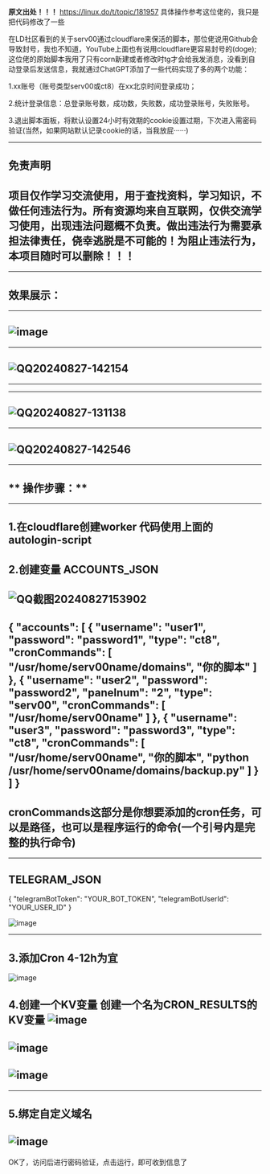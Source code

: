 **原文出处！！！**
https://linux.do/t/topic/181957
具体操作参考这位佬的，我只是把代码修改了一些



在LD社区看到的关于serv00通过cloudflare来保活的脚本，那位佬说用Github会导致封号，我也不知道，YouTube上面也有说用cloudflare更容易封号的(doge);
这位佬的原始脚本我用了只有corn新建或者修改时tg才会给我发消息，没看到自动登录后发送信息，我就通过ChatGPT添加了一些代码实现了多的两个功能：

  1.xx账号（账号类型serv00或ct8）在xx北京时间登录成功；
 

  2.统计登录信息：总登录账号数，成功数，失败数，成功登录账号，失败账号。


  3.退出脚本面板，将默认设置24小时有效期的cookie设置过期，下次进入需密码验证(当然，如果网站默认记录cookie的话，当我放屁······)


--------------------------------------------------------------------
**免责声明**
--------------------------------------------------------------------
项目仅作学习交流使用，用于查找资料，学习知识，不做任何违法行为。所有资源均来自互联网，仅供交流学习使用，出现违法问题概不负责。做出违法行为需要承担法律责任，侥幸逃脱是不可能的！为阻止违法行为，本项目随时可以删除！！！
--------------------------------------------------------------------
---------------------------------------------------------------------

  效果展示：
  ----------------------------------------------------------------------------------------------------------------------------
  ----------------------------------------------------------------------------------------------------------------------------
  ![image](https://github.com/user-attachments/assets/7bd16c0e-e00b-4ca4-a410-37d4d7c6b059)
  ----------------------------------------------------------------------------------------------------------------------------
  ----------------------------------------------------------------------------------------------------------------------------

  ![QQ20240827-142154](https://github.com/user-attachments/assets/cae16cde-3565-4d20-a1a9-ebaeabb034a8)
  ----------------------------------------------------------------------------------------------------------------------------
  ----------------------------------------------------------------------------------------------------------------------------

  
  ----------------------------------------------------------------------------------------------------------------------------
  ![QQ20240827-131138](https://github.com/user-attachments/assets/c6c3bb57-5ed4-4279-998f-6c8e1a9f00bb)
  ----------------------------------------------------------------------------------------------------------------------------
  
   


  -----------------------------------------------------------------------------------------------------------------------------
  ![QQ20240827-142546](https://github.com/user-attachments/assets/ca01ddea-8a3a-4451-a720-7e6724a782e3)
  ------------------------------------------------------------------------------------------------------------------------------








--------------------------------------
** 操作步骤：**
--------------------------------------
--------------------------------------
1.在cloudflare创建worker
   代码使用上面的autologin-script
--------------------------------------

2.创建变量
  ACCOUNTS_JSON
-------------------------------------------------------------------------------------------------------
![QQ截图20240827153902](https://github.com/user-attachments/assets/410ce697-d6c3-4b78-b7b4-9118438f18c8)
-------------------------------------------------------------------------------------------------------

{
  "accounts": [
    {
      "username": "user1",
      "password": "password1",
      "type": "ct8",
      "cronCommands": [
        "/usr/home/serv00name/domains",
        "你的脚本"
      ]
    },
    {
      "username": "user2",
      "password": "password2",
      "panelnum": "2",
      "type": "serv00",
      "cronCommands": [
        "/usr/home/serv00name"
      ]
    },
    {
      "username": "user3",
      "password": "password3",
      "type": "ct8",
      "cronCommands": [
        "/usr/home/serv00name",
        "你的脚本",
        "python /usr/home/serv00name/domains/backup.py"
      ]
    }
  ]
}
-------------------------------------------------------------------
cronCommands这部分是你想要添加的cron任务，可以是路径，也可以是程序运行的命令(一个引号内是完整的执行命令)
-------------------------------------------------------------------
--------------
TELEGRAM_JSON
--------------
  {
  "telegramBotToken": "YOUR_BOT_TOKEN",
  "telegramBotUserId": "YOUR_USER_ID"
}

![image](https://github.com/user-attachments/assets/a36ef2f9-531f-4208-a824-8acc738f4068)

-----------
3.添加Cron
  4-12h为宜
-----------
  ![image](https://github.com/user-attachments/assets/5316749d-d4e1-44b4-afd6-4db4754c4789)


4.创建一个KV变量
  创建一个名为CRON_RESULTS的KV变量
  ![image](https://github.com/user-attachments/assets/35683847-89d4-45e5-b734-0644ed7955c5)
  -----------------------------------------------------------------------------------------
  ![image](https://github.com/user-attachments/assets/e5c2aca2-a841-4be4-b67e-9b1bac65d8a4)
  ------------------------------------------------------------------------------------------
  ![image](https://github.com/user-attachments/assets/47edbf74-a418-4aa0-947b-ec1e2fe65716)
  ------------------------------------------------------------------------------------------

  ---------------
  5.绑定自定义域名
  ---------------
  
  ![image](https://github.com/user-attachments/assets/56cff8ba-bbe1-4a8e-8769-c2f5bfc03efb)
  -----------------------------------------------------------------------------------------


OK了，访问后进行密码验证，点击运行，即可收到信息了




